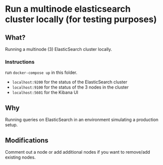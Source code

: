 # Run a multinode elasticsearch cluster locally (for testing purposes)

## What?

Running a multinode (3) ElasticSearch cluster locally.

### Instructions

run `docker-compose up` in this folder.

- `localhost:9200` for the status of the ElasticSearch cluster
- `localhost:9100` for the status of the 3 nodes in the cluster
- `localhost:5601` for the Kibana UI

## Why

Running queries on ElasticSearch in an environment simulating a production setup.

## Modifications

Comment out a node or add additional nodes if you want to remove/add existing nodes.
